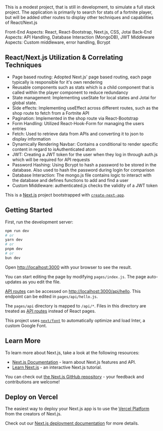 This is a modest project, that is still in development, to simulate a full stack project. The application is primarily to search for stats of a fortnite player, but will be added other routes to display other techniques and capabilities of React/Next.js

Front-End Aspects: React, React-Bootstrap, Next.js, CSS, Jotai
Back-End Aspects: API Handling, Database Interaction (MongoDB), JWT
Middleware Aspects: Custom middleware, error handling, Bcrypt

## React/Next.js Utilization & Correlating Techniques
- Page based routing: Adopted Next.js' page based routing, each page typically is responsible for it's own rendering
- Reusable components such as stats which is a child component that is called within the player component to reduce redundancy
- State management: Implementing useState for local states and Jotai for global state.
- Side effects: Implementing useEffect across different routes, such as the shop route to fetch from a Fortnite API
- Pagination: Implemented in the shop route via React-Bootstrap
- Form Handling: Utilized React-Hook-Form for managing the users entries
- Fetch: Used to retrieve data from APIs and converting it to json to display information
- Dynamically Rendering Navbar: Contains a conditional to render specific content in regard to isAuthenticated atom
- JWT: Creating a JWT token for the user when they log in through auth.js which will be required for API requests
- Password Hashing: Using Bcrypt to hash a password to be stored in the database. Also used to hash the password during login for comparison
- Database Interaction: The mongo.js file contains logic to interact with the database and defines functions to add and find a user
- Custom Middleware: authenticated.js checks the validity of a JWT token


This is a [Next.js](https://nextjs.org/) project bootstrapped with [`create-next-app`](https://github.com/vercel/next.js/tree/canary/packages/create-next-app).

## Getting Started

First, run the development server:

```bash
npm run dev
# or
yarn dev
# or
pnpm dev
# or
bun dev
```

Open [http://localhost:3000](http://localhost:3000) with your browser to see the result.

You can start editing the page by modifying `pages/index.js`. The page auto-updates as you edit the file.

[API routes](https://nextjs.org/docs/api-routes/introduction) can be accessed on [http://localhost:3000/api/hello](http://localhost:3000/api/hello). This endpoint can be edited in `pages/api/hello.js`.

The `pages/api` directory is mapped to `/api/*`. Files in this directory are treated as [API routes](https://nextjs.org/docs/api-routes/introduction) instead of React pages.

This project uses [`next/font`](https://nextjs.org/docs/basic-features/font-optimization) to automatically optimize and load Inter, a custom Google Font.

## Learn More

To learn more about Next.js, take a look at the following resources:

- [Next.js Documentation](https://nextjs.org/docs) - learn about Next.js features and API.
- [Learn Next.js](https://nextjs.org/learn) - an interactive Next.js tutorial.

You can check out [the Next.js GitHub repository](https://github.com/vercel/next.js/) - your feedback and contributions are welcome!

## Deploy on Vercel

The easiest way to deploy your Next.js app is to use the [Vercel Platform](https://vercel.com/new?utm_medium=default-template&filter=next.js&utm_source=create-next-app&utm_campaign=create-next-app-readme) from the creators of Next.js.

Check out our [Next.js deployment documentation](https://nextjs.org/docs/deployment) for more details.
